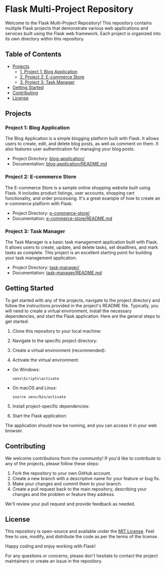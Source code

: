 # Flask Multi-Project Repository

Welcome to the Flask Multi-Project Repository! This repository contains multiple Flask projects that demonstrate various web applications and services built using the Flask web framework. Each project is organized into its own directory within this repository.

## Table of Contents

- [Projects](#projects)
  - [1. Project 1: Blog Application](#project-1-blog-application)
  - [2. Project 2: E-commerce Store](#project-2-e-commerce-store)
  - [3. Project 3: Task Manager](#project-3-task-manager)
- [Getting Started](#getting-started)
- [Contributing](#contributing)
- [License](#license)

## Projects

### Project 1: Blog Application

The Blog Application is a simple blogging platform built with Flask. It allows users to create, edit, and delete blog posts, as well as comment on them. It also features user authentication for managing your blog posts.

- Project Directory: [blog-application/](blog-application/)
- Documentation: [blog-application/README.md](blog-application/README.md)

### Project 2: E-commerce Store

The E-commerce Store is a sample online shopping website built using Flask. It includes product listings, user accounts, shopping cart functionality, and order processing. It's a great example of how to create an e-commerce platform with Flask.

- Project Directory: [e-commerce-store/](e-commerce-store/)
- Documentation: [e-commerce-store/README.md](e-commerce-store/README.md)

### Project 3: Task Manager

The Task Manager is a basic task management application built with Flask. It allows users to create, update, and delete tasks, set deadlines, and mark tasks as complete. This project is an excellent starting point for building your task management application.

- Project Directory: [task-manager/](task-manager/)
- Documentation: [task-manager/README.md](task-manager/README.md)

## Getting Started

To get started with any of the projects, navigate to the project directory and follow the instructions provided in the project's README file. Typically, you will need to create a virtual environment, install the necessary dependencies, and start the Flask application. Here are the general steps to get started:

1. Clone this repository to your local machine:


2. Navigate to the specific project directory:


3. Create a virtual environment (recommended):


4. Activate the virtual environment:

- On Windows:

  ```
  venv\Scripts\activate
  ```

- On macOS and Linux:

  ```
  source venv/bin/activate
  ```

5. Install project-specific dependencies:


6. Start the Flask application:


The application should now be running, and you can access it in your web browser.

## Contributing

We welcome contributions from the community! If you'd like to contribute to any of the projects, please follow these steps:

1. Fork the repository to your own GitHub account.
2. Create a new branch with a descriptive name for your feature or bug fix.
3. Make your changes and commit them to your branch.
4. Create a pull request back to the main repository, describing your changes and the problem or feature they address.

We'll review your pull request and provide feedback as needed.

## License

This repository is open-source and available under the [MIT License](LICENSE). Feel free to use, modify, and distribute the code as per the terms of the license.

Happy coding and enjoy working with Flask!

For any questions or concerns, please don't hesitate to contact the project maintainers or create an issue in the repository.
